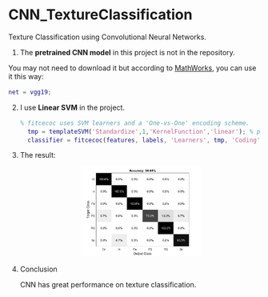 # CNN_TextureClassification
Texture Classification using Convolutional Neural Networks.

1. The **pretrained CNN model** in this project is not in the repository.

You may not need to download it but according to [MathWorks](https://www.mathworks.com/help/nnet/ref/vgg19.html),  you can use it this way:

```matlab
net = vgg19;
```

2. I use **Linear SVM** in the project.

   ```matlab
   % fitcecoc uses SVM learners and a 'One-vs-One' encoding scheme.
     tmp = templateSVM('Standardize',1,'KernelFunction','linear'); % polynomial, linear svm
     classifier = fitcecoc(features, labels, 'Learners', tmp, 'Coding', 'onevsall');
   ```

3. The result:

   <p align="center">  <img src="https://github.com/BMDroid/CNN_TextureClassification/blob/master/results/result-confusion-CNN-NEU.jpg" width="50%">
   </p>  

4. Conclusion

   CNN has great performance on texture classification.